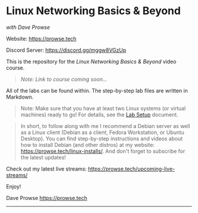 # Linux Networking Basics & Beyond

*with Dave Prowse*

Website: https://prowse.tech

Discord Server: https://discord.gg/mggw8VGzUp

This is the repository for the *Linux Networking Basics & Beyond* video course.

> *Note: Link to course coming soon...*

All of the labs can be found within. The step-by-step lab files are written in Markdown. 

> Note: Make sure that you have at least two Linux systems (or virtual machines) ready to go! For details, see the [Lab Setup](lab-setup/lab-setup.md) document. 

> In short, to follow along with me I recommend a Debian server as well as a Linux client (Debian as a client, Fedora Workstation, or Ubuntu Desktop). You can find step-by-step instructions and videos about how to install Debian (and other distros) at my website: https://prowse.tech/linux-installs/. And don't forget to subscribe for the latest updates!

Check out my latest live streams: https://prowse.tech/upcoming-live-streams/ 

Enjoy!

Dave Prowse
https://prowse.tech



---



